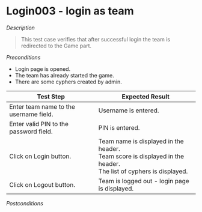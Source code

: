 # Login003 - login as team

*Description*
>This test case verifies that after successful login the team is redirected to the Game part.


*Preconditions*
* Login page is opened.
* The team has already started the game.
* There are some cyphers created by admin.

|Test Step|Expected Result|
|---------|---------------|
|Enter team name to the username field.|Username is entered.|
|Enter valid PIN to the password field.|PIN is entered.|
|Click on Login button.|Team name is displayed in the header.<br>Team score is displayed in the header.<br>The list of cyphers is displayed.|
|Click on Logout button.|Team is logged out - login page is displayed.|

*Postconditions*
